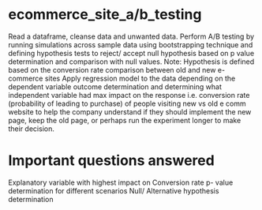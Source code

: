 # ecommerce_site_a/b_testing
Read a dataframe, cleanse data and unwanted data.
Perform A/B testing by running simulations across sample data using bootstrapping technique and defining hypothesis tests to reject/ accept null hypothesis based on p value determination and comparison with null values. Note: Hypothesis is defined based on the conversion rate comparison between old and new e-commerce sites
Apply regression model to the data depending on the dependent variable outcome determination and determining what independent variable had max impact on the response i.e. conversion rate (probability of leading to purchase) of people visiting new vs old e comm website to help the company understand if they should implement the new page, keep the old page, or perhaps run the experiment longer to make their decision.

# Important questions answered
Explanatory variable with highest impact on Conversion rate 
p- value determination for different scenarios
Null/ Alternative hypothesis determination 
